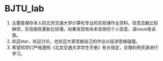 # BJTU_lab

1. 主要是保存本人的北京交通大学计算机专业的实验课作业资料。信息去敏比较麻烦，实验报告更新比较慢。如果发现有尚未去除的个人信息，请issue告诉我。
2. 欢迎star，欢迎讨论，也欢迎大家贡献自己的作业以促进思维碰撞。
3. 希望同学们严格遵照《北京交通大学学生手册》有关规定，合理利用资源进行学习。
